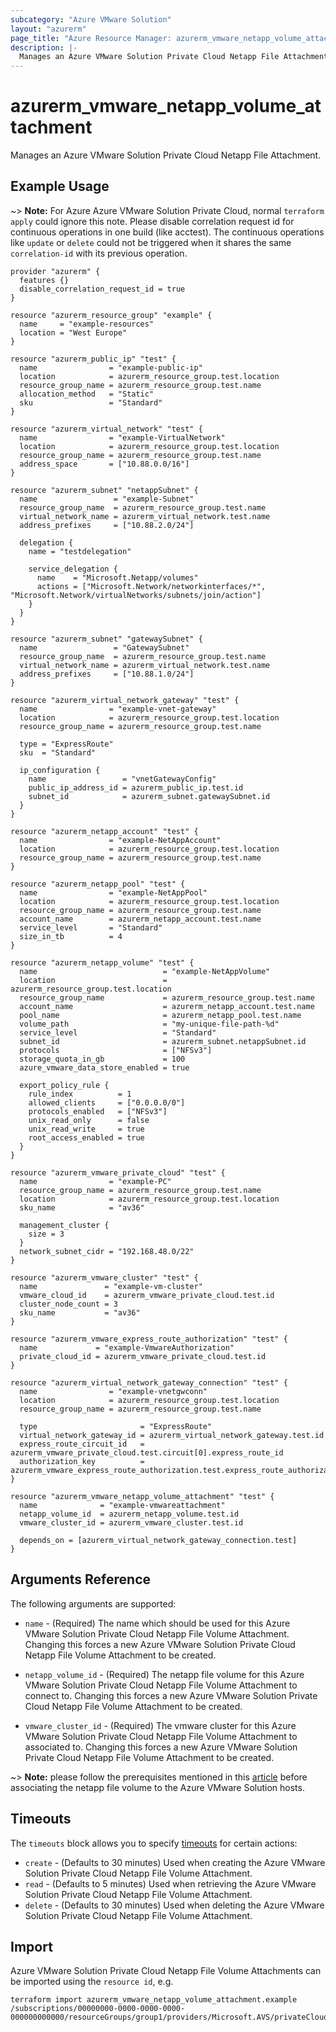 ```yaml
---
subcategory: "Azure VMware Solution"
layout: "azurerm"
page_title: "Azure Resource Manager: azurerm_vmware_netapp_volume_attachment"
description: |-
  Manages an Azure VMware Solution Private Cloud Netapp File Attachment.
---
```


# azurerm_vmware_netapp_volume_attachment

Manages an Azure VMware Solution Private Cloud Netapp File Attachment.

## Example Usage

~> **Note:** For Azure Azure VMware Solution Private Cloud, normal `terraform apply` could ignore this note. Please disable correlation request id for continuous operations in one build (like acctest). The continuous operations like `update` or `delete` could not be triggered when it shares the same `correlation-id` with its previous operation.

```hcl
provider "azurerm" {
  features {}
  disable_correlation_request_id = true
}

resource "azurerm_resource_group" "example" {
  name     = "example-resources"
  location = "West Europe"
}

resource "azurerm_public_ip" "test" {
  name                = "example-public-ip"
  location            = azurerm_resource_group.test.location
  resource_group_name = azurerm_resource_group.test.name
  allocation_method   = "Static"
  sku                 = "Standard"
}

resource "azurerm_virtual_network" "test" {
  name                = "example-VirtualNetwork"
  location            = azurerm_resource_group.test.location
  resource_group_name = azurerm_resource_group.test.name
  address_space       = ["10.88.0.0/16"]
}

resource "azurerm_subnet" "netappSubnet" {
  name                 = "example-Subnet"
  resource_group_name  = azurerm_resource_group.test.name
  virtual_network_name = azurerm_virtual_network.test.name
  address_prefixes     = ["10.88.2.0/24"]

  delegation {
    name = "testdelegation"

    service_delegation {
      name    = "Microsoft.Netapp/volumes"
      actions = ["Microsoft.Network/networkinterfaces/*", "Microsoft.Network/virtualNetworks/subnets/join/action"]
    }
  }
}

resource "azurerm_subnet" "gatewaySubnet" {
  name                 = "GatewaySubnet"
  resource_group_name  = azurerm_resource_group.test.name
  virtual_network_name = azurerm_virtual_network.test.name
  address_prefixes     = ["10.88.1.0/24"]
}

resource "azurerm_virtual_network_gateway" "test" {
  name                = "example-vnet-gateway"
  location            = azurerm_resource_group.test.location
  resource_group_name = azurerm_resource_group.test.name

  type = "ExpressRoute"
  sku  = "Standard"

  ip_configuration {
    name                 = "vnetGatewayConfig"
    public_ip_address_id = azurerm_public_ip.test.id
    subnet_id            = azurerm_subnet.gatewaySubnet.id
  }
}

resource "azurerm_netapp_account" "test" {
  name                = "example-NetAppAccount"
  location            = azurerm_resource_group.test.location
  resource_group_name = azurerm_resource_group.test.name
}

resource "azurerm_netapp_pool" "test" {
  name                = "example-NetAppPool"
  location            = azurerm_resource_group.test.location
  resource_group_name = azurerm_resource_group.test.name
  account_name        = azurerm_netapp_account.test.name
  service_level       = "Standard"
  size_in_tb          = 4
}

resource "azurerm_netapp_volume" "test" {
  name                            = "example-NetAppVolume"
  location                        = azurerm_resource_group.test.location
  resource_group_name             = azurerm_resource_group.test.name
  account_name                    = azurerm_netapp_account.test.name
  pool_name                       = azurerm_netapp_pool.test.name
  volume_path                     = "my-unique-file-path-%d"
  service_level                   = "Standard"
  subnet_id                       = azurerm_subnet.netappSubnet.id
  protocols                       = ["NFSv3"]
  storage_quota_in_gb             = 100
  azure_vmware_data_store_enabled = true

  export_policy_rule {
    rule_index          = 1
    allowed_clients     = ["0.0.0.0/0"]
    protocols_enabled   = ["NFSv3"]
    unix_read_only      = false
    unix_read_write     = true
    root_access_enabled = true
  }
}

resource "azurerm_vmware_private_cloud" "test" {
  name                = "example-PC"
  resource_group_name = azurerm_resource_group.test.name
  location            = azurerm_resource_group.test.location
  sku_name            = "av36"

  management_cluster {
    size = 3
  }
  network_subnet_cidr = "192.168.48.0/22"
}

resource "azurerm_vmware_cluster" "test" {
  name               = "example-vm-cluster"
  vmware_cloud_id    = azurerm_vmware_private_cloud.test.id
  cluster_node_count = 3
  sku_name           = "av36"
}

resource "azurerm_vmware_express_route_authorization" "test" {
  name             = "example-VmwareAuthorization"
  private_cloud_id = azurerm_vmware_private_cloud.test.id
}

resource "azurerm_virtual_network_gateway_connection" "test" {
  name                = "example-vnetgwconn"
  location            = azurerm_resource_group.test.location
  resource_group_name = azurerm_resource_group.test.name

  type                       = "ExpressRoute"
  virtual_network_gateway_id = azurerm_virtual_network_gateway.test.id
  express_route_circuit_id   = azurerm_vmware_private_cloud.test.circuit[0].express_route_id
  authorization_key          = azurerm_vmware_express_route_authorization.test.express_route_authorization_key
}

resource "azurerm_vmware_netapp_volume_attachment" "test" {
  name              = "example-vmwareattachment"
  netapp_volume_id  = azurerm_netapp_volume.test.id
  vmware_cluster_id = azurerm_vmware_cluster.test.id

  depends_on = [azurerm_virtual_network_gateway_connection.test]
}
```

## Arguments Reference

The following arguments are supported:

* `name` - (Required) The name which should be used for this Azure VMware Solution Private Cloud Netapp File Volume Attachment. Changing this forces a new Azure VMware Solution Private Cloud Netapp File Volume Attachment to be created.

* `netapp_volume_id` - (Required) The netapp file volume for this Azure VMware Solution Private Cloud Netapp File Volume Attachment to connect to. Changing this forces a new Azure VMware Solution Private Cloud Netapp File Volume Attachment to be created.

* `vmware_cluster_id` - (Required) The vmware cluster for this Azure VMware Solution Private Cloud Netapp File Volume Attachment to associated to. Changing this forces a new Azure VMware Solution Private Cloud Netapp File Volume Attachment to be created.

~> **Note:** please follow the prerequisites mentioned in this [article](https://learn.microsoft.com/en-us/azure/azure-vmware/attach-azure-netapp-files-to-azure-vmware-solution-hosts?tabs=azure-portal#prerequisites) before associating the netapp file volume to the Azure VMware Solution hosts.

## Timeouts

The `timeouts` block allows you to specify [timeouts](https://www.terraform.io/language/resources/syntax#operation-timeouts) for certain actions:

* `create` - (Defaults to 30 minutes) Used when creating the Azure VMware Solution Private Cloud Netapp File Volume Attachment.
* `read` - (Defaults to 5 minutes) Used when retrieving the Azure VMware Solution Private Cloud Netapp File Volume Attachment.
* `delete` - (Defaults to 30 minutes) Used when deleting the Azure VMware Solution Private Cloud Netapp File Volume Attachment.

## Import

Azure VMware Solution Private Cloud Netapp File Volume Attachments can be imported using the `resource id`, e.g.

```shell
terraform import azurerm_vmware_netapp_volume_attachment.example /subscriptions/00000000-0000-0000-0000-000000000000/resourceGroups/group1/providers/Microsoft.AVS/privateClouds/privateCloud1/clusters/Cluster1/dataStores/datastore1
```

